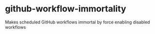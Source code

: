 # github-workflow-immortality
Makes scheduled GitHub workflows immortal by force enabling disabled workflows
